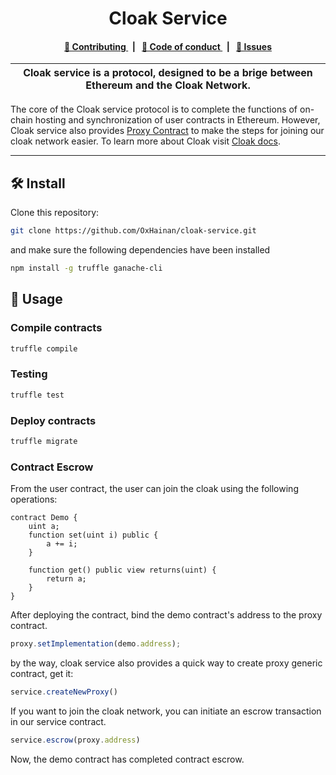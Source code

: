 <p align="center">
    <h1 align="center">
      Cloak Service
    </h1>
</p>

<div align="center">
    <h4>
        <a href="/CONTRIBUTING.md">
            👥 Contributing
        </a>
        <span>&nbsp;&nbsp;|&nbsp;&nbsp;</span>
        <a href="/CODE_OF_CONDUCT.md">
            🤝 Code of conduct
        </a>
        <span>&nbsp;&nbsp;|&nbsp;&nbsp;</span>
        <a href="https://github.com/OxHainan/cloak-service/contribute">
            🔎 Issues
        </a>
        <!-- <span>&nbsp;&nbsp;|&nbsp;&nbsp;</span>
        <a href="https://t.me/joinchat/B-PQx1U3GtAh--Z4Fwo56A">
            🗣️ Chat &amp; Support
        </a> -->
    </h4>
</div>

| Cloak service is a protocol, designed to be a brige between Ethereum and the Cloak Network. |
| ------------------------------------------------------------------------------------------------------------------------------------------------------------------------------------------------------------------------------------------------------------------- |

The core of the Cloak service protocol is to complete the functions of on-chain hosting and synchronization of user contracts in Ethereum. However, Cloak service also provides [Proxy Contract](/contracts/ProxyFactory.sol) to make the steps for joining our cloak network easier. To learn more about Cloak visit [Cloak docs](https://cloak-docs.readthedocs.io/en/latest/).


---

## 🛠 Install

Clone this repository:

```bash
git clone https://github.com/OxHainan/cloak-service.git
```

and make sure the following dependencies have been installed
```bash
npm install -g truffle ganache-cli
```

## 📜 Usage

### Compile contracts

```bash
truffle compile
```

### Testing

```bash
truffle test
```

### Deploy contracts

```bash
truffle migrate
```

### Contract Escrow

From the user contract, the user can join the cloak using the following operations:

```solidity
contract Demo {
    uint a;
    function set(uint i) public {
        a += i;
    }

    function get() public view returns(uint) {
        return a;
    }
}
```

After deploying the contract, bind the demo contract's address to the proxy contract.

```javascript
proxy.setImplementation(demo.address);
```

by the way, cloak service also provides a quick way to create proxy generic contract, get it:

```javascript
service.createNewProxy()
```
If you want to join the cloak network, you can initiate an escrow transaction in our service contract.

```javascript
service.escrow(proxy.address)
```

Now, the demo contract has completed contract escrow.